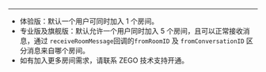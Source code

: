 <Title>一个用户是否可以加入多个房间？</Title>



- - -

- 体验版：默认一个用户可同时加入 1 个房间。
- 专业版及旗舰版：默认允许一个用户同时加入 5 个房间，且可以正常接收消息，通过 `receiveRoomMessage`回调的`fromRoomID` 及 `fromConversationID` 区分消息来自哪个房间。
- 如有加入更多房间需求，请联系 ZEGO 技术支持开通。